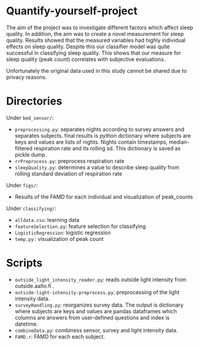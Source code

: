 # Quantify-yourself-project
The aim of the project was to investigate different factors which affect sleep quality. In addition, the aim was to create a novel measurement for sleep quality. Results showed that the measured variables had highly individual effects on sleep quality. Despite this our classifier model was quite successful in classifying sleep quality. This shows that our measure for sleep quality (peak count) correlates with subjective evaluations.

Unfortunately the original data used in this study cannot be shared due to privacy reasons.

# Directories

Under `bed_sensor/`:

- `preprocessing.py`: separates nights according to survey answers and 
                      separates subjects. final results is python dictionary 
                      where subjects are keys and values are lists of nights.
                      Nights contain timestamps, median-filtered respiration rate
                      and its rolling sd. This dictionary is saved as pickle dump.
- `rrPreprocess.py`: preprocess respiration rate
- `sleepQuality.py`: determines a value to describe sleep quality from rolling standard deviation of respiration rate

Under `figs/`:

- Results of the FAMD for each individual and visualization of peak_counts

Under `classifying/`:

- `alldata.csv`: learning data
- `featureSelection.py`: feature selection for classifying
- `LogisticRegression`: logistic regression
- `temp.py:` visualization of peak count


# Scripts
- `outside_light_intensity_reader.py`: reads outside light intensity from outside.aalto.fi .
- `outside-light-intensity-preprocess.py`: preprocessing of the light intensity data.
- `surveyHandling.py`: reorganizes survey data. The output is dictionary where subjects are keys and values are pandas dataframes which columns are answers from user-defined questions and index is datetime.
- `combineData.py`: combiness sensor, survey and light intensity data.
- `FAMD.r`: FAMD for each each subject.
